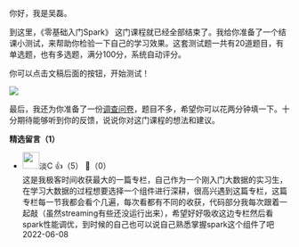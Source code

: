 你好，我是吴磊。

到这里，《零基础入门Spark》 这门课程就已经全部结束了。我给你准备了一个结课小测试，来帮助你检验一下自己的学习效果。这套测试题一共有20道题目，有单选题，也有多选题，满分100分，系统自动评分。

你可以点击文稿后面的按钮，开始测试！

[![](https://static001.geekbang.org/resource/image/28/a4/28d1be62669b4f3cc01c36466bf811a4.png?wh=1142%2A201)](http://time.geekbang.org/quiz/intro?act_id=1166&exam_id=3200)

最后，我还为你准备了一份[调查问卷](https://jinshuju.net/f/lYgjdu)，题目不多，希望你可以花两分钟填一下。十分期待能够听到你的反馈，说说你对这门课程的想法和建议。
<div><strong>精选留言（1）</strong></div><ul>
<li><img src="https://static001.geekbang.org/account/avatar/00/29/25/c7/edd74dfb.jpg" width="30px"><span>淡C</span> 👍（5） 💬（0）<div>这是我极客时间收获最大的一篇专栏，自己作为一个刚入门大数据的实习生，在学习大数据的过程想要选择一个组件进行深耕，很高兴遇到这篇专栏，这篇专栏每一节我都会看个几遍，每次看都有不同的收获，代码部分我每次跟着一起敲（虽然streaming有些还没运行出来），希望好好吸收这边专栏然后看spark性能调优，到时候的自己也可以说自己熟悉掌握spark这个组件了吧</div>2022-06-08</li><br/>
</ul>